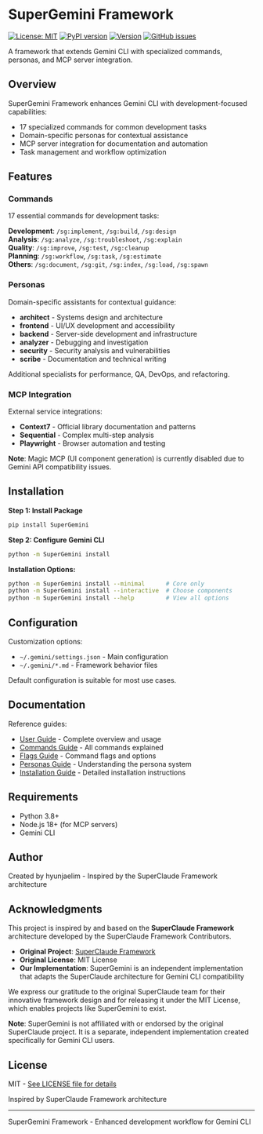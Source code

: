 # SuperGemini Framework

[![License: MIT](https://img.shields.io/badge/License-MIT-yellow.svg)](https://opensource.org/licenses/MIT)
[![PyPI version](https://img.shields.io/pypi/v/SuperGemini.svg)](https://pypi.org/project/SuperGemini/)
[![Version](https://img.shields.io/badge/version-3.1.0-blue.svg)](https://github.com/SuperGemini-Org/SuperGemini_Framework)
[![GitHub issues](https://img.shields.io/github/issues/SuperGemini-Org/SuperGemini_Framework)](https://github.com/SuperGemini-Org/SuperGemini_Framework/issues)

A framework that extends Gemini CLI with specialized commands, personas, and MCP server integration.

## Overview

SuperGemini Framework enhances Gemini CLI with development-focused capabilities:
- 17 specialized commands for common development tasks
- Domain-specific personas for contextual assistance
- MCP server integration for documentation and automation
- Task management and workflow optimization

## Features

### Commands
17 essential commands for development tasks:

**Development**: `/sg:implement`, `/sg:build`, `/sg:design`  
**Analysis**: `/sg:analyze`, `/sg:troubleshoot`, `/sg:explain`  
**Quality**: `/sg:improve`, `/sg:test`, `/sg:cleanup`  
**Planning**: `/sg:workflow`, `/sg:task`, `/sg:estimate`  
**Others**: `/sg:document`, `/sg:git`, `/sg:index`, `/sg:load`, `/sg:spawn`

### Personas
Domain-specific assistants for contextual guidance:
- **architect** - Systems design and architecture
- **frontend** - UI/UX development and accessibility  
- **backend** - Server-side development and infrastructure
- **analyzer** - Debugging and investigation
- **security** - Security analysis and vulnerabilities
- **scribe** - Documentation and technical writing

Additional specialists for performance, QA, DevOps, and refactoring.

### MCP Integration
External service integrations:
- **Context7** - Official library documentation and patterns 
- **Sequential** - Complex multi-step analysis  
- **Playwright** - Browser automation and testing

**Note**: Magic MCP (UI component generation) is currently disabled due to Gemini API compatibility issues.

## Installation

**Step 1: Install Package**
```bash
pip install SuperGemini
```

**Step 2: Configure Gemini CLI**
```bash
python -m SuperGemini install
```

**Installation Options:**
```bash
python -m SuperGemini install --minimal      # Core only
python -m SuperGemini install --interactive  # Choose components  
python -m SuperGemini install --help         # View all options
```

## Configuration

Customization options:
- `~/.gemini/settings.json` - Main configuration
- `~/.gemini/*.md` - Framework behavior files

Default configuration is suitable for most use cases.

## Documentation

Reference guides:
- [User Guide](https://github.com/SuperGemini-Org/SuperGemini_Framework/blob/master/Docs/supergemini-user-guide.md) - Complete overview and usage
- [Commands Guide](https://github.com/SuperGemini-Org/SuperGemini_Framework/blob/master/Docs/commands-guide.md) - All commands explained  
- [Flags Guide](https://github.com/SuperGemini-Org/SuperGemini_Framework/blob/master/Docs/flags-guide.md) - Command flags and options
- [Personas Guide](https://github.com/SuperGemini-Org/SuperGemini_Framework/blob/master/Docs/personas-guide.md) - Understanding the persona system
- [Installation Guide](https://github.com/SuperGemini-Org/SuperGemini_Framework/blob/master/Docs/installation-guide.md) - Detailed installation instructions

## Requirements

- Python 3.8+
- Node.js 18+ (for MCP servers)
- Gemini CLI

## Author

Created by hyunjaelim - Inspired by the SuperClaude Framework architecture

## Acknowledgments

This project is inspired by and based on the **SuperClaude Framework** architecture developed by the SuperClaude Framework Contributors.

- **Original Project**: [SuperClaude Framework](https://github.com/SuperClaude-Org/SuperClaude_Framework)
- **Original License**: MIT License
- **Our Implementation**: SuperGemini is an independent implementation that adapts the SuperClaude architecture for Gemini CLI compatibility

We express our gratitude to the original SuperClaude team for their innovative framework design and for releasing it under the MIT License, which enables projects like SuperGemini to exist.

**Note**: SuperGemini is not affiliated with or endorsed by the original SuperClaude project. It is a separate, independent implementation created specifically for Gemini CLI users.

## License

MIT - [See LICENSE file for details](https://opensource.org/licenses/MIT)

Inspired by SuperClaude Framework architecture

---

SuperGemini Framework - Enhanced development workflow for Gemini CLI